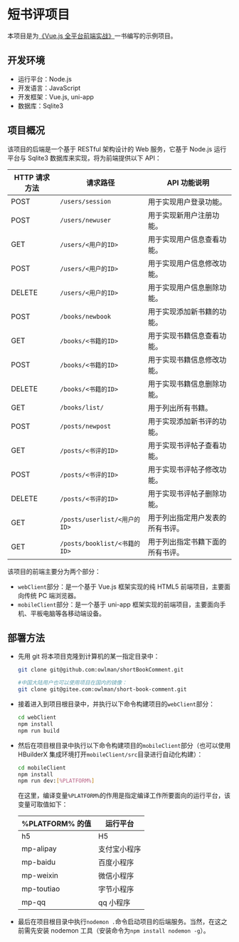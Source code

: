 # 短书评项目

本项目是为[《Vue.js 全平台前端实战》](https://github.com/owlman/vuejs_in_action)一书编写的示例项目。

## 开发环境

- 运行平台：Node.js
- 开发语言：JavaScript
- 开发框架：Vue.js, uni-app
- 数据库：Sqlite3

## 项目概况

该项目的后端是一个基于 RESTful 架构设计的 Web 服务，它基于 Node.js 运行平台与 Sqlite3 数据库来实现，将为前端提供以下 API：

| HTTP 请求方法 | 请求路径                     | API 功能说明                     |
| ------------- | ---------------------------- | -------------------------------- |
| POST          | `/users/session`             | 用于实现用户登录功能。           |
| POST          | `/users/newuser`             | 用于实现新用户注册功能。         |
| GET           | `/users/<用户的ID>`          | 用于实现用户信息查看功能。       |
| POST          | `/users/<用户的ID>`          | 用于实现用户信息修改功能。       |
| DELETE        | `/users/<用户的ID>`          | 用于实现用户信息删除功能。       |
| POST          | `/books/newbook`             | 用于实现添加新书籍的功能。       |
| GET           | `/books/<书籍的ID>`          | 用于实现书籍信息查看功能。       |
| POST          | `/books/<书籍的ID>`          | 用于实现书籍信息修改功能。       |
| DELETE        | `/books/<书籍的ID>`          | 用于实现书籍信息删除功能。       |
| GET           | `/books/list/`               | 用于列出所有书籍。               |
| POST          | `/posts/newpost`             | 用于实现添加新书评的功能。       |
| GET           | `/posts/<书评的ID>`          | 用于实现书评帖子查看功能。       |
| POST          | `/posts/<书评的ID>`          | 用于实现书评帖子修改功能。       |
| DELETE        | `/posts/<书评的ID>`          | 用于实现书评帖子删除功能。       |
| GET           | `/posts/userlist/<用户的ID>` | 用于列出指定用户发表的所有书评。 |
| GET           | `/posts/booklist/<书籍的ID>` | 用于列出指定书籍下面的所有书评。 |

该项目的前端主要分为两个部分：

- `webClient`部分：是一个基于 Vue.js 框架实现的纯 HTML5 前端项目，主要面向传统 PC 端浏览器。
- `mobileClient`部分：是一个基于 uni-app 框架实现的前端项目，主要面向手机、平板电脑等各移动端设备。

## 部署方法

- 先用 git 将本项目克隆到计算机的某一指定目录中：
  
   ```bash
   git clone git@github.com:owlman/shortBookComment.git
   
   #中国大陆用户也可以使用项目在国内的镜像：
   git clone git@gitee.com:owlman/short-book-comment.git
   ```

- 接着进入到项目根目录中，并执行以下命令构建项目的`webClient`部分：

   ```bash
   cd webClient 
   npm install
   npm run build 
   ```

- 然后在项目根目录中执行以下命令构建项目的`mobileClient`部分（也可以使用 HBuilderX 集成环境打开`mobileClient/src`目录进行自动化构建）：

   ```bash
   cd mobileClient
   npm install 
   npm run dev:[%PLATFORM%]
   ```

   在这里，编译变量`%PLATFORM%`的作用是指定编译工作所要面向的运行平台，该变量可取值如下：

    | %PLATFORM% 的值 | 运行平台  |
    | --------------------- | ----------- |
    | h5                           | H5             |
    | mp-alipay           | 支付宝小程序 |
    | mp-baidu           | 百度小程序   |
    | mp-weixin         | 微信小程序   |
    | mp-toutiao        | 字节小程序   |
    | mp-qq               | qq 小程序    |

- 最后在项目根目录中执行`nodemon .`命令启动项目的后端服务。当然，在这之前需先安装 nodemon 工具（安装命令为`npm install nodemon -g`）。
